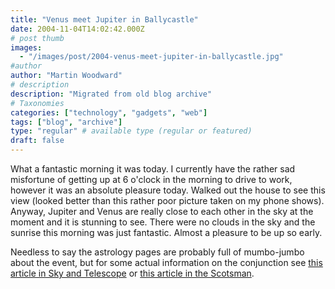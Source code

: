 ```yaml
---
title: "Venus meet Jupiter in Ballycastle"
date: 2004-11-04T14:02:42.000Z
# post thumb
images:
  - "/images/post/2004-venus-meet-jupiter-in-ballycastle.jpg"
#author
author: "Martin Woodward"
# description
description: "Migrated from old blog archive"
# Taxonomies
categories: ["technology", "gadgets", "web"]
tags: ["blog", "archive"]
type: "regular" # available type (regular or featured)
draft: false
---
```


What a fantastic morning it was today. I currently have the rather sad misfortune of getting up at 6 o'clock in the morning to drive to work, however it was an absolute pleasure today. Walked out the house to see this view (looked better than this rather poor picture taken on my phone shows). Anyway, Jupiter and Venus are really close to each other in the sky at the moment and it is stunning to see. There were no clouds in the sky and the sunrise this morning was just fantastic. Almost a pleasure to be up so early.

Needless to say the astrology pages are probably full of mumbo-jumbo about the event, but for some actual information on the conjunction see [this article in Sky and Telescope](http://skyandtelescope.com/observing/objects/planets/article_1364_1.asp) or [this article in the Scotsman](http://news.scotsman.com/features.cfm?id=1261002004).
